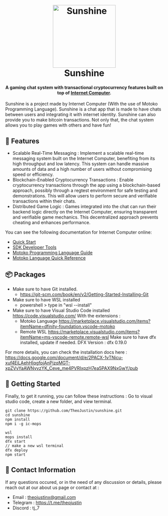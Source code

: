 <h1 align="center">
  <br>
  <a href="https://github.com/TheoJustin/sunshine/"><img src="https://i.ibb.co/c3ZpB0d/Logo-Sunshine-removebg.png" alt="Sunshine" width="200"></a>
  <br>
  	Sunshine
  <br>
</h1>

<h4 align="center">A gaming chat system with transactional cryptocurrency features built on top of <a href="https://internetcomputer.org/docs/current/motoko/tutorial" target="_blank">Internet Computer</a>.</h4>

Sunshine is a project made by Internet Computer (With the use of Motoko Programming Language). Sunshine is a chat app that is made to have chats between users and integrating it with internet identity. Sunshine can also provide you to make bitcoin transactions. Not only that, the chat system allows you to play games with others and have fun!

## 🚩 Features
- Scalable Real-Time Messaging : Implement a scalable real-time messaging system built on the Internet Computer, benefiting from its high throughput and low latency. This system can handle massive amounts of data and a high number of users without compromising speed or efficiency.
- Blockchain-Enabled Cryptocurrency Transactions : Enable cryptocurrency transactions through the app using a blockchain-based approach, possibly through a regtest environment for safe testing and demonstrations. This will allow users to perform secure and verifiable transactions within their chats.
- Distributed Game Logic : Games integrated into the chat can run their backend logic directly on the Internet Computer, ensuring transparent and verifiable game mechanics. This decentralized approach prevents cheating and enhances performance.

You can see the following documentation for Internet Computer online:
- [Quick Start](https://internetcomputer.org/docs/current/developer-docs/setup/deploy-locally)
- [SDK Developer Tools](https://internetcomputer.org/docs/current/developer-docs/setup/install)
- [Motoko Programming Language Guide](https://internetcomputer.org/docs/current/motoko/main/motoko)
- [Motoko Language Quick Reference](https://internetcomputer.org/docs/current/motoko/main/language-manual)

## 📦 Packages
- Make sure to have Git installed.
    - https://git-scm.com/book/en/v2/Getting-Started-Installing-Git
- Make sure to have WSL installed
    - powershell > type in "wsl --install"
- Make sure to have Visual Studio Code installed
https://code.visualstudio.com/ With the extensions :
    - Motoko Language
    https://marketplace.visualstudio.com/items?itemName=dfinity-foundation.vscode-motoko
    - Remote WSL
    https://marketplace.visualstudio.com/items?itemName=ms-vscode-remote.remote-wsl
Make sure to have dfx installed, update if needed.
DFX Version : dfx 0.19.0

For more details, you can check the installation docs here :
https://docs.google.com/document/d/e/2PACX-1vTNicu-xuf4EiLAehHIqgfpjAnPjzqMGT-xpZVvYaAWNyvzYK_Ceve_me4PVRIxpzH7ea5PAX9NxGwY/pub

## 📜 Getting Started
Finally, to get it running, you can follow these instructions :
Go to visual studio code, create a new folder, and view terminal.

```
git clone https://github.com/TheoJustin/sunshine.git
cd sunshine
npm install
npm i -g ic-mops

wsl
mops install
dfx start
// make a new wsl terminal
dfx deploy
npm start
```


## 📧 Contact Information
If any questions occured, or in the need of any discussion or details,
please reach out at our about us page or contact at :
- Email : theojustinx@gmail.com
- Telegram : https://t.me/theojustin
- Discord : tj_7